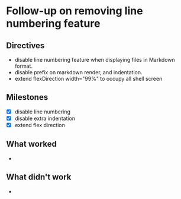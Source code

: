 # Follow-up on removing line numbering feature

## Directives

- disable line numbering feature when displaying files in Markdown format.
- disable prefix on markdown render, and indentation.
- extend flexDirection width="99%" to occupy all shell screen 
## Milestones

- [x] disable line numbering
- [x] disable extra indentation
- [x] extend flex direction

## What worked

- 

## What didn't work

- 
